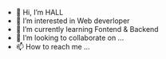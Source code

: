 - 👋 Hi, I’m HALL
- 👀 I’m interested in Web deverloper
- 🌱 I’m currently learning Fontend & Backend
- 💞️ I’m looking to collaborate on ...
- 📫 How to reach me ...

<!---
hallday0024/hallday0024 is a ✨ special ✨ repository because its `README.md` (this file) appears on your GitHub profile.
You can click the Preview link to take a look at your changes.
--->
